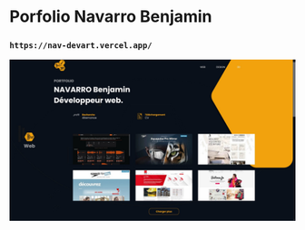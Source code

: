 # Porfolio Navarro Benjamin 

### `https://nav-devart.vercel.app/`
![alt text](https://github.com/Benji-devw/portfolio/blob/main/public/portfolio_preview.jpg?raw=true)